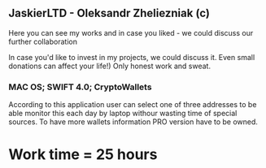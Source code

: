 ## JaskierLTD - Oleksandr Zheliezniak (c)

Here you can see my works and in case you liked - we could discuss our further collaboration

In case you'd like to invest in my projects, we could discuss it. Even small donations can affect your life!)
Only honest work and sweat.


### MAC OS; SWIFT 4.0; CryptoWallets

According to this application user can select one of three addresses to be able monitor this each day by laptop withour wasting time of special sources. To have more wallets information PRO version have to be owned.

# Work time = 25 hours
